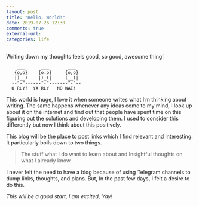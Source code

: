 ```yaml
---
layout: post
title: "Hello, World!"
date: 2019-07-26 12:30
comments: true
external-url:
categories: life
---
```


Writing down my thoughts feels good, so good, awesome thing!

```
    ___      ___       ___
   {o,o}    {o.o}     {o,o}
   |)__)    |)_(|     (__(|
  --"-"------"-"-------"-"--
  O RLY?  YA RLY   NO WAI!
```

This world is huge, I love it when someone writes what I’m thinking about writing. The same happens whenever any ideas come to my mind, I look up about it on the internet and find out that people have spent time on this figuring out the solutions and developing them. I used to consider this differently but now I think about this positively.


This blog will be the place to post links which I find relevant and interesting.
It particularly boils down to two things.

> The stuff what I do want to learn about and Insightful thoughts on what I already know.

I never felt the need to have a blog because of using Telegram channels to dump links, thoughts, and plans.
But, In the past few days, I felt a desire to do this.

*This will be a good start, I am excited, Yay!*
